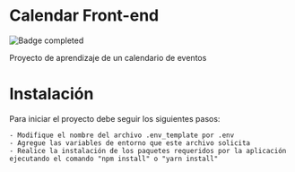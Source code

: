# Calendar Front-end
![Badge completed](https://img.shields.io/badge/Status-Completed-brightgreen)

Proyecto de aprendizaje de un calendario de eventos

# Instalación

Para iniciar el proyecto debe seguir los siguientes pasos:

    - Modifique el nombre del archivo .env_template por .env
    - Agregue las variables de entorno que este archivo solicita
    - Realice la instalación de los paquetes requeridos por la aplicación ejecutando el comando "npm install" o "yarn install"

